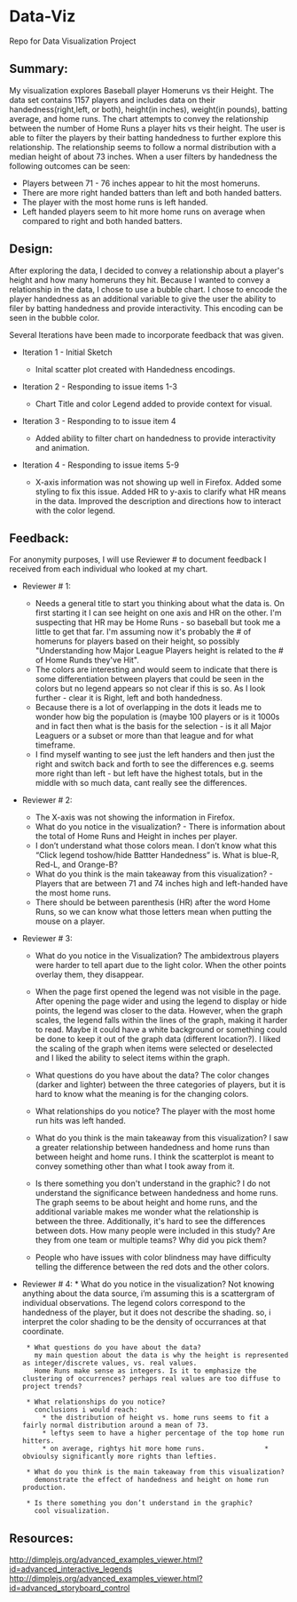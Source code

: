 # Data-Viz
Repo for Data Visualization Project

## Summary:
My visualization explores Baseball player Homeruns vs their Height. The data set contains 1157 players and includes data on their
handedness(right,left, or both), height(in inches), weight(in pounds), batting average, and home runs. The chart attempts to convey the relationship between the number of Home Runs a player hits vs their height. The user is 
able to filter the players by their batting handedness to further explore this relationship. The relationship seems to follow a normal distribution with a median height of about 73 inches. 
When a user filters by handedness the following outcomes can be seen:

* Players between 71 - 76 inches appear to hit the most homeruns.
* There are more right handed batters than left and both handed batters.
* The player with the most home runs is left handed.
* Left handed players seem to hit more home runs on average when compared to right and both handed batters.




## Design:
After exploring the data, I decided to convey a relationship about a player's height and how many homeruns they hit. Because I wanted to
convey a relationship in the data, I chose to use a bubble chart. I chose to encode the player handedness as an additional variable to give the user the ability to filer by batting handedness and provide interactivity.
This encoding can be seen in the bubble color. 

Several Iterations have been made to incorporate feedback that was given. 

* Iteration 1 - Initial Sketch
    * Inital scatter plot created with Handedness encodings. 
  
* Iteration 2 - Responding to issue items 1-3
  * Chart Title and color Legend added to provide context for visual.
 
* Iteration 3 - Responding to to issue item 4
  * Added ability to filter chart on handedness to provide interactivity and animation. 
 
* Iteration 4 - Responding to issue items 5-9
  * X-axis information was not showing up well in Firefox. Added some styling to fix this issue. Added HR to y-axis to clarify what HR means in the data. 
    Improved the description and directions how to interact with the color legend. 
  


## Feedback:
  For anonymity purposes, I will use Reviewer # to document feedback I received from each individual who looked at my chart.  
  
  * Reviewer # 1:
	* Needs a general title to start you thinking about what the data is. On first starting it I can see height on one axis and HR on the other. 
	  I'm suspecting that HR may be Home Runs - so baseball but took me a little to get that far. 
	  I'm assuming now it's probably the # of homeruns for players based on their height, so possibly "Understanding how Major League Players height is related to the # of Home Runds they've Hit". 
	* The colors are interesting and would seem to indicate that there is some differentiation between players that could be seen in the colors but no legend appears so not clear if this is so. 
	  As I look further - clear it is Right, left and both handedness.
	* Because there is a lot of overlapping in the dots it leads me to wonder how big the population is (maybe 100 players or is it 1000s and in fact then what is the basis for the selection - 
	  is it all Major Leaguers or a subset or more than that league and for what timeframe.
	* I find myself wanting to see just the left handers and then just the right and switch back and forth to see the differences e.g. seems more right than left - but left have the highest totals, 
	  but in the middle with so much data, cant really see the differences.
  
  * Reviewer # 2:
	* The X-axis was not showing the information in Firefox.
	* What do you notice in the visualization? - There is information about the total of Home Runs and Height in inches per player.
	* I don’t understand what those colors mean. I don’t know what this “Click legend toshow/hide Battter Handedness” is. What is blue-R, Red-L, and Orange-B?
	* What do you think is the main takeaway from this visualization? - Players that are between 71 and 74 inches high and left-handed have the most home runs.
	* There should be between parenthesis (HR) after the word Home Runs, so we can know what those letters mean when putting the mouse on a player.
	
  * Reviewer # 3:
	* What do you notice in the Visualization?
	  The ambidextrous players were harder to tell apart due to the light color. When the other points overlay them, they disappear.

	* When the page first opened the legend was not visible in the page. After opening the page wider and using the legend to display or hide points, the legend was closer to the data. 
	  However, when the graph scales, the legend falls within the lines of the graph, making it harder to read. 
	  Maybe it could have a white background or something could be done to keep it out of the graph data (different location?).
	  I liked the scaling of the graph when items were selected or deselected and I liked the ability to select items within the graph.

	* What questions do you have about the data?
	  The color changes (darker and lighter) between the three categories of players, but it is hard to know what the meaning is for the changing colors.

	* What relationships do you notice?
	  The player with the most home run hits was left handed.

	* What do you think is the main takeaway from this visualization?
	  I saw a greater relationship between handedness and home runs than between height and home runs. I think the scatterplot is meant to convey something other than what I took away from it.

	* Is there something you don't understand in the graphic?
	  I do not understand the significance between handedness and home runs. The graph seems to be about height and home runs, and the additional variable makes me wonder what the relationship is between the three.
	  Additionally, it's hard to see the differences between dots. How many people were included in this study? Are they from one team or multiple teams? Why did you pick them?

	* People who have issues with color blindness may have difficulty telling the difference between the red dots and the other colors.
	
 * Reviewer # 4:
		* What do you notice in the visualization?
		  Not knowing anything about the data source, i’m assuming this is a scattergram of individual observations. 
		  The legend colors correspond to the handedness of the player, but it does not describe the shading. so, i interpret the color shading to be the density of occurrances at that coordinate.

		* What questions do you have about the data?
	      my main question about the data is why the height is represented as integer/discrete values, vs. real values. 
		  Home Runs make sense as integers. Is it to emphasize the clustering of occurrences? perhaps real values are too diffuse to project trends?

		* What relationships do you notice?
		  conclusions i would reach:
			* the distribution of height vs. home runs seems to fit a fairly normal distribution around a mean of 73.
			* leftys seem to have a higher percentage of the top home run hitters.
			* on average, rightys hit more home runs.				* obvioulsy significantly more rights than lefties.

		* What do you think is the main takeaway from this visualization?
		  demonstrate the effect of handedness and height on home run production.

		* Is there something you don’t understand in the graphic?
	      cool visualization.
	
	

## Resources:
http://dimplejs.org/advanced_examples_viewer.html?id=advanced_interactive_legends
http://dimplejs.org/advanced_examples_viewer.html?id=advanced_storyboard_control
